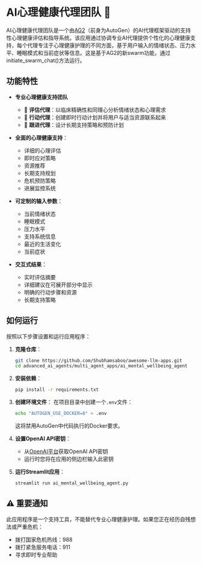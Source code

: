 # AI心理健康代理团队 🧠

AI心理健康代理团队是一个由[AG2](https://github.com/ag2ai/ag2?tab=readme-ov-file)（前身为AutoGen）的AI代理框架驱动的支持性心理健康评估和指导系统。该应用通过协调专业AI代理提供个性化的心理健康支持，每个代理专注于心理健康护理的不同方面，基于用户输入的情绪状态、压力水平、睡眠模式和当前症状等信息。这是基于AG2的新swarm功能，通过initiate_swarm_chat()方法运行。

## 功能特性

- **专业心理健康支持团队**
    - 🧠 **评估代理**：以临床精确性和同理心分析情绪状态和心理需求
    - 🎯 **行动代理**：创建即时行动计划并将用户与适当资源联系起来
    - 🔄 **跟进代理**：设计长期支持策略和预防计划

- **全面的心理健康支持**：
  - 详细的心理评估
  - 即时应对策略
  - 资源推荐
  - 长期支持规划
  - 危机预防策略
  - 进展监控系统

- **可定制的输入参数**：
  - 当前情绪状态
  - 睡眠模式
  - 压力水平
  - 支持系统信息
  - 最近的生活变化
  - 当前症状

- **交互式结果**：
   - 实时评估摘要
   - 详细建议在可展开部分中显示
   - 明确的行动步骤和资源
   - 长期支持策略

## 如何运行

按照以下步骤设置和运行应用程序：

1. **克隆仓库**：
   ```bash
   git clone https://github.com/Shubhamsaboo/awesome-llm-apps.git
   cd advanced_ai_agents/multi_agent_apps/ai_mental_wellbeing_agent
   ```

2. **安装依赖**：
   ```bash
   pip install -r requirements.txt
   ```

3. **创建环境文件**：
   在项目目录中创建一个`.env`文件：
   ```bash
   echo "AUTOGEN_USE_DOCKER=0" > .env
   ```
   这将禁用AutoGen中代码执行的Docker要求。

4. **设置OpenAI API密钥**：
   - 从[OpenAI平台](https://platform.openai.com)获取OpenAI API密钥
   - 运行时您将在应用的侧边栏输入此密钥

5. **运行Streamlit应用**：
   ```bash
   streamlit run ai_mental_wellbeing_agent.py
   ```

## ⚠️ 重要通知

此应用程序是一个支持工具，不能替代专业心理健康护理。如果您正在经历自残想法或严重危机：

- 拨打国家危机热线：988
- 拨打紧急服务电话：911
- 寻求即时专业帮助